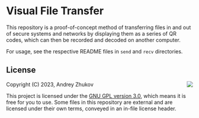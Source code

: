 # Visual File Transfer
This repository is a proof-of-concept method of transferring files in and out of secure systems and networks by displaying them as a series of QR codes, which can then be recorded and decoded on another computer.

For usage, see the respective README files in `send` and `recv` directories.

## License
<img align="right" src="https://www.gnu.org/graphics/gplv3-with-text-136x68.png">

Copyright (C) 2023, Andrey Zhukov

This project is licensed under the [GNU GPL version 3.0](/LICENSE.md), which means it is free for you to use. Some files in this repository are external and are licensed under their own terms, conveyed in an in-file license header.
